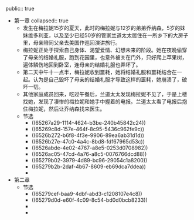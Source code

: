public:: true

- 第一章
  collapsed:: true
	- 发生在梅拉妮15岁的夏天，此时的梅拉妮与12岁的弟弟乔纳森，5岁的妹妹维多利亚，以及至少已经50岁的管家兰道太太居住在一所乡下的大房子里，母亲陪同父亲去美国作巡回演讲旅行。
	- 梅拉妮正处于探索自己身体、渴望爱情、幻想未来的阶段。她在夜晚偷穿了母亲的结婚礼服，跑到花园里，也意外被关在门外，只好爬上苹果树，遍体鳞伤地回到卧室，连母亲的结婚礼服也弄坏了。
	- 第二天中午十一点半，梅拉妮收到噩耗，她将结婚礼服和噩耗结合在一起。认为是自己毁坏了母亲的结婚礼服才导致这样的噩耗，她崩溃了，破坏一切。
	- 其他家庭成员回来，吃过午餐后，兰道太太发现梅拉妮不见了，于是上楼找她，发现了凄惨的梅拉妮和她手中握着的电报。兰道太太看了电报后抱住梅拉妮，然后让乔纳森找来医生。
	- 节选
		- ((65267a29-1114-4624-b3be-240b45842c24))
		- ((65269c8d-157e-464f-8c95-5436c962fe9c))
		- ((6526b272-b6f8-4f3e-9906-89ea6ab31d1d))
		- ((6526b27e-47c0-4a4c-8bd8-fdf67965d53c))
		- ((6526abde-4e02-4767-a8e5-0253d0708982))
		- ((6526ac05-47cd-4a76-a8c5-0076766dcd88))
		- ((65279b02-3979-4d89-bc96-29054c1a8200))
		- ((65279b2b-2daf-4b67-8609-eb69dca7ddea))
		-
- 第二章
	- 节选
		- ((65279cef-baa9-4dbf-abd3-c1208107e4c8))
		- ((65279d0d-e60f-4c09-8c54-bd0d0bcb8233))
		-
		-